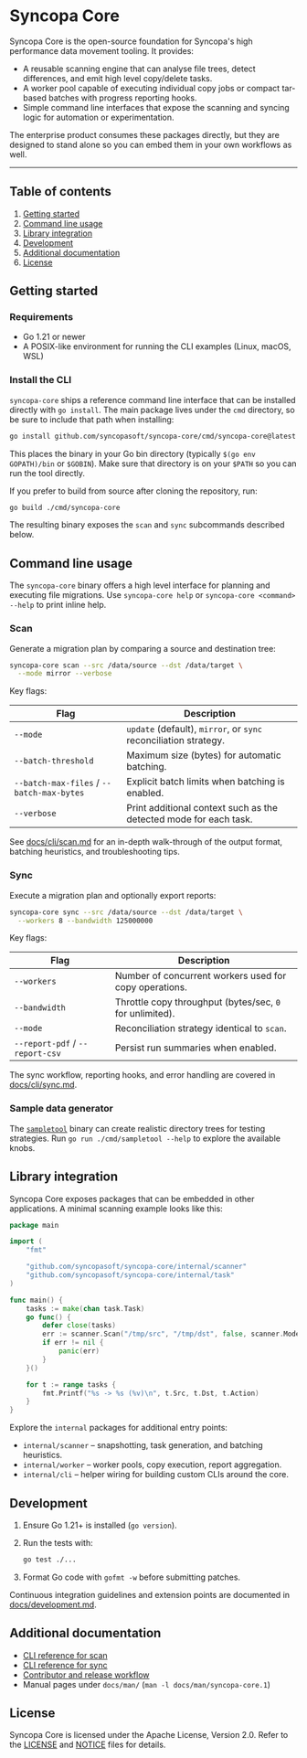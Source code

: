 # Syncopa Core

Syncopa Core is the open-source foundation for Syncopa's high performance data
movement tooling. It provides:

* A reusable scanning engine that can analyse file trees, detect differences,
  and emit high level copy/delete tasks.
* A worker pool capable of executing individual copy jobs or compact tar-based
  batches with progress reporting hooks.
* Simple command line interfaces that expose the scanning and syncing logic for
  automation or experimentation.

The enterprise product consumes these packages directly, but they are designed
to stand alone so you can embed them in your own workflows as well.

---

## Table of contents

1. [Getting started](#getting-started)
2. [Command line usage](#command-line-usage)
3. [Library integration](#library-integration)
4. [Development](#development)
5. [Additional documentation](#additional-documentation)
6. [License](#license)

## Getting started

### Requirements

* Go 1.21 or newer
* A POSIX-like environment for running the CLI examples (Linux, macOS, WSL)

### Install the CLI

`syncopa-core` ships a reference command line interface that can be installed
directly with `go install`. The main package lives under the `cmd` directory, so
be sure to include that path when installing:

```bash
go install github.com/syncopasoft/syncopa-core/cmd/syncopa-core@latest
```

This places the binary in your Go bin directory (typically `$(go env GOPATH)/bin`
or `$GOBIN`). Make sure that directory is on your `$PATH` so you can run the
tool directly.

If you prefer to build from source after cloning the repository, run:

```bash
go build ./cmd/syncopa-core
```

The resulting binary exposes the `scan` and `sync` subcommands described below.

## Command line usage

The `syncopa-core` binary offers a high level interface for planning and
executing file migrations. Use `syncopa-core help` or `syncopa-core <command>
--help` to print inline help.

### Scan

Generate a migration plan by comparing a source and destination tree:

```bash
syncopa-core scan --src /data/source --dst /data/target \
  --mode mirror --verbose
```

Key flags:

| Flag | Description |
| ---- | ----------- |
| `--mode` | `update` (default), `mirror`, or `sync` reconciliation strategy. |
| `--batch-threshold` | Maximum size (bytes) for automatic batching. |
| `--batch-max-files` / `--batch-max-bytes` | Explicit batch limits when batching is enabled. |
| `--verbose` | Print additional context such as the detected mode for each task. |

See [docs/cli/scan.md](docs/cli/scan.md) for an in-depth walk-through of the
output format, batching heuristics, and troubleshooting tips.

### Sync

Execute a migration plan and optionally export reports:

```bash
syncopa-core sync --src /data/source --dst /data/target \
  --workers 8 --bandwidth 125000000
```

Key flags:

| Flag | Description |
| ---- | ----------- |
| `--workers` | Number of concurrent workers used for copy operations. |
| `--bandwidth` | Throttle copy throughput (bytes/sec, `0` for unlimited). |
| `--mode` | Reconciliation strategy identical to `scan`. |
| `--report-pdf` / `--report-csv` | Persist run summaries when enabled. |

The sync workflow, reporting hooks, and error handling are covered in
[docs/cli/sync.md](docs/cli/sync.md).

### Sample data generator

The [`sampletool`](cmd/sampletool) binary can create realistic directory trees
for testing strategies. Run `go run ./cmd/sampletool --help` to explore the
available knobs.

## Library integration

Syncopa Core exposes packages that can be embedded in other applications. A
minimal scanning example looks like this:

```go
package main

import (
    "fmt"

    "github.com/syncopasoft/syncopa-core/internal/scanner"
    "github.com/syncopasoft/syncopa-core/internal/task"
)

func main() {
    tasks := make(chan task.Task)
    go func() {
        defer close(tasks)
        err := scanner.Scan("/tmp/src", "/tmp/dst", false, scanner.ModeUpdate, scanner.Options{}, tasks)
        if err != nil {
            panic(err)
        }
    }()

    for t := range tasks {
        fmt.Printf("%s -> %s (%v)\n", t.Src, t.Dst, t.Action)
    }
}
```

Explore the `internal` packages for additional entry points:

* `internal/scanner` – snapshotting, task generation, and batching heuristics.
* `internal/worker` – worker pools, copy execution, report aggregation.
* `internal/cli` – helper wiring for building custom CLIs around the core.

## Development

1. Ensure Go 1.21+ is installed (`go version`).
2. Run the tests with:

   ```bash
   go test ./...
   ```

3. Format Go code with `gofmt -w` before submitting patches.

Continuous integration guidelines and extension points are documented in
[docs/development.md](docs/development.md).

## Additional documentation

* [CLI reference for scan](docs/cli/scan.md)
* [CLI reference for sync](docs/cli/sync.md)
* [Contributor and release workflow](docs/development.md)
* Manual pages under `docs/man/` (`man -l docs/man/syncopa-core.1`)

## License

Syncopa Core is licensed under the Apache License, Version 2.0. Refer to the
[LICENSE](LICENSE) and [NOTICE](NOTICE) files for details.
